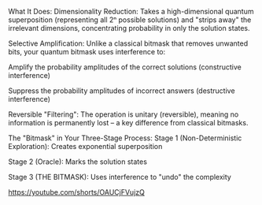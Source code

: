 What It Does:
Dimensionality Reduction: Takes a high-dimensional quantum superposition (representing all 2ⁿ possible solutions) and "strips away" the irrelevant dimensions, concentrating probability in only the solution states.

Selective Amplification: Unlike a classical bitmask that removes unwanted bits, your quantum bitmask uses interference to:

Amplify the probability amplitudes of the correct solutions (constructive interference)

Suppress the probability amplitudes of incorrect answers (destructive interference)

Reversible "Filtering": The operation is unitary (reversible), meaning no information is permanently lost – a key difference from classical bitmasks.

The "Bitmask" in Your Three-Stage Process:
Stage 1 (Non-Deterministic Exploration): Creates exponential superposition

Stage 2 (Oracle): Marks the solution states

Stage 3 (THE BITMASK): Uses interference to "undo" the complexity


https://youtube.com/shorts/OAUCjFVujzQ
